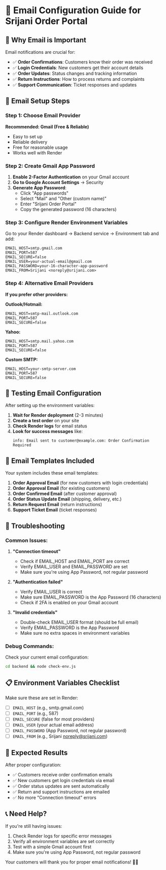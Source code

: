 # 📧 Email Configuration Guide for Srijani Order Portal

## 🎯 **Why Email is Important**

Email notifications are crucial for:
- ✅ **Order Confirmations**: Customers know their order was received
- ✅ **Login Credentials**: New customers get their account details
- ✅ **Order Updates**: Status changes and tracking information
- ✅ **Return Instructions**: How to process returns and complaints
- ✅ **Support Communication**: Ticket responses and updates

## 🔧 **Email Setup Steps**

### **Step 1: Choose Email Provider**

**Recommended: Gmail (Free & Reliable)**
- Easy to set up
- Reliable delivery
- Free for reasonable usage
- Works well with Render

### **Step 2: Create Gmail App Password**

1. **Enable 2-Factor Authentication** on your Gmail account
2. **Go to Google Account Settings** → Security
3. **Generate App Password**:
   - Click "App passwords"
   - Select "Mail" and "Other (custom name)"
   - Enter "Srijani Order Portal"
   - Copy the generated password (16 characters)

### **Step 3: Configure Render Environment Variables**

Go to your Render dashboard → Backend service → Environment tab and add:

```
EMAIL_HOST=smtp.gmail.com
EMAIL_PORT=587
EMAIL_SECURE=false
EMAIL_USER=your-actual-email@gmail.com
EMAIL_PASSWORD=your-16-character-app-password
EMAIL_FROM=Srijani <noreply@srijani.com>
```

### **Step 4: Alternative Email Providers**

**If you prefer other providers:**

**Outlook/Hotmail:**
```
EMAIL_HOST=smtp-mail.outlook.com
EMAIL_PORT=587
EMAIL_SECURE=false
```

**Yahoo:**
```
EMAIL_HOST=smtp.mail.yahoo.com
EMAIL_PORT=587
EMAIL_SECURE=false
```

**Custom SMTP:**
```
EMAIL_HOST=your-smtp-server.com
EMAIL_PORT=587
EMAIL_SECURE=false
```

## 🧪 **Testing Email Configuration**

After setting up the environment variables:

1. **Wait for Render deployment** (2-3 minutes)
2. **Create a test order** on your site
3. **Check Render logs** for email status
4. **Look for success messages** like:
   ```
   info: Email sent to customer@example.com: Order Confirmation Required
   ```

## 📧 **Email Templates Included**

Your system includes these email templates:

1. **Order Approval Email** (for new customers with login credentials)
2. **Order Approval Email** (for existing customers)
3. **Order Confirmed Email** (after customer approval)
4. **Order Status Update Email** (shipping, delivery, etc.)
5. **Return Request Email** (return instructions)
6. **Support Ticket Email** (ticket responses)

## 🚨 **Troubleshooting**

### **Common Issues:**

1. **"Connection timeout"**
   - Check if EMAIL_HOST and EMAIL_PORT are correct
   - Verify EMAIL_USER and EMAIL_PASSWORD are set
   - Make sure you're using App Password, not regular password

2. **"Authentication failed"**
   - Verify EMAIL_USER is correct
   - Make sure EMAIL_PASSWORD is the App Password (16 characters)
   - Check if 2FA is enabled on your Gmail account

3. **"Invalid credentials"**
   - Double-check EMAIL_USER format (should be full email)
   - Verify EMAIL_PASSWORD is the App Password
   - Make sure no extra spaces in environment variables

### **Debug Commands:**

Check your current email configuration:
```bash
cd backend && node check-env.js
```

## 📋 **Environment Variables Checklist**

Make sure these are set in Render:

- [ ] `EMAIL_HOST` (e.g., smtp.gmail.com)
- [ ] `EMAIL_PORT` (e.g., 587)
- [ ] `EMAIL_SECURE` (false for most providers)
- [ ] `EMAIL_USER` (your actual email address)
- [ ] `EMAIL_PASSWORD` (App Password, not regular password)
- [ ] `EMAIL_FROM` (e.g., Srijani <noreply@srijani.com>)

## 🎉 **Expected Results**

After proper configuration:
- ✅ Customers receive order confirmation emails
- ✅ New customers get login credentials via email
- ✅ Order status updates are sent automatically
- ✅ Return and support instructions are emailed
- ✅ No more "Connection timeout" errors

## 📞 **Need Help?**

If you're still having issues:
1. Check Render logs for specific error messages
2. Verify all environment variables are set correctly
3. Test with a simple Gmail account first
4. Make sure you're using App Password, not regular password

Your customers will thank you for proper email notifications! 📧✨
